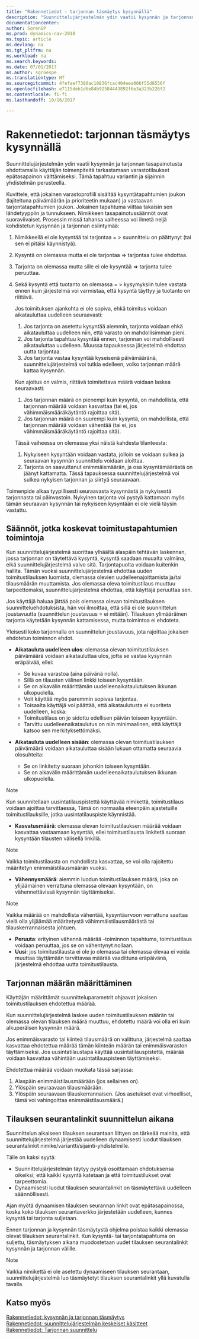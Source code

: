 ```yaml
---
title: "Rakennetiedot - tarjonnan täsmäytys kysynnällä"
description: "Suunnittelujärjestelmän ydin vaatii kysynnän ja tarjonnan tasapainotusta ehdottamalla käyttäjän toimenpiteitä tarkastamaan varastotilaukset epätasapainon välttämiseksi. Tämä tapahtuu variantin ja sijainnin yhdistelmän perusteella."
documentationcenter: 
author: SorenGP
ms.prod: dynamics-nav-2018
ms.topic: article
ms.devlang: na
ms.tgt_pltfrm: na
ms.workload: na
ms.search.keywords: 
ms.date: 07/01/2017
ms.author: sgroespe
ms.translationtype: HT
ms.sourcegitcommit: 4fefaef7380ac10836fcac404eea006f55d8556f
ms.openlocfilehash: e7115deb1d6e84b92584443892f6e3a323b226f2
ms.contentlocale: fi-fi
ms.lasthandoff: 10/16/2017

---
```

# <a name="design-details-balancing-supply-with-demand"></a>Rakennetiedot: tarjonnan täsmäytys kysynnällä
Suunnittelujärjestelmän ydin vaatii kysynnän ja tarjonnan tasapainotusta ehdottamalla käyttäjän toimenpiteitä tarkastamaan varastotilaukset epätasapainon välttämiseksi. Tämä tapahtuu variantin ja sijainnin yhdistelmän perusteella.  
  
Kuvittele, että jokainen varastoprofiili sisältää kysyntätapahtumien joukon (lajiteltuna päivämäärän ja prioriteetin mukaan) ja vastaavan tarjontatapahtumien joukon. Jokainen tapahtuma viittaa takaisin sen lähdetyyppiin ja tunnukseen. Nimikkeen tasapainotussäännöt ovat suoraviivaiset. Prosessin missä tahansa vaiheessa voi ilmetä neljä kohdistetun kysynnän ja tarjonnan esiintymää:  
  
1. Nimikkeellä ei ole kysyntää tai tarjontaa = > suunnittelu on päättynyt (tai sen ei pitäisi käynnistyä).  
2. Kysyntä on olemassa mutta ei ole tarjontaa => tarjontaa tulee ehdottaa.  
3. Tarjonta on olemassa mutta sille ei ole kysyntää => tarjonta tulee peruuttaa.  
4. Sekä kysyntä että tuotanto on olemassa = > kysymyksiin tulee vastata ennen kuin järjestelmä voi varmistaa, että kysyntä täyttyy ja tuotanto on riittävä.  
  
     Jos toimituksen ajankohta ei ole sopiva, ehkä toimitus voidaan aikatauluttaa uudelleen seuraavasti:  
  
    1.  Jos tarjonta on asetettu kysyntää aiemmin, tarjonta voidaan ehkä aikatauluttaa uudelleen niin, että varasto on mahdollisimman pieni.  
    2.  Jos tarjonta tapahtuu kysyntää ennen, tarjonnan voi mahdollisesti aikatauluttaa uudelleen. Muussa tapauksessa järjestelmä ehdottaa uutta tarjontaa.  
    3.  Jos tarjonta vastaa kysyntää kyseisenä päivämääränä, suunnittelujärjestelmä voi tutkia edelleen, voiko tarjonnan määrä kattaa kysynnän.  
  
     Kun ajoitus on valmis, riittävä toimitettava määrä voidaan laskea seuraavasti:  
  
    1.  Jos tarjonnan määrä on pienempi kuin kysyntä, on mahdollista, että tarjonnan määrää voidaan kasvattaa (tai ei, jos vähimmäismääräkäytäntö rajoittaa sitä).  
    2.  Jos tarjonnan määrä on suurempi kuin kysyntä, on mahdollista, että tarjonnan määrää voidaan vähentää (tai ei, jos vähimmäismääräkäytäntö rajoittaa sitä).  
  
     Tässä vaiheessa on olemassa yksi näistä kahdesta tilanteesta:  
  
    1.  Nykyiseen kysyntään voidaan vastata, jolloin se voidaan sulkea ja seuraavan kysynnän suunnittelu voidaan aloittaa.  
    2.  Tarjonta on saavuttanut enimmäismäärän, ja osa kysyntämäärästä on jäänyt kattamatta. Tässä tapauksessa suunnittelujärjestelmä voi sulkea nykyisen tarjonnan ja siirtyä seuraavaan.  
  
 Toimenpide alkaa tyypillisesti seuraavasta kysynnästä ja nykyisestä tarjonnasta tai päinvastoin. Nykyinen tarjonta voi pystyä kattamaan myös tämän seuraavan kysynnän tai nykyiseen kysyntään ei ole vielä täysin vastattu.  
  
## <a name="rules-concerning-actions-for-supply-events"></a>Säännöt, jotka koskevat toimitustapahtumien toimintoja  
Kun suunnittelujärjestelmä suorittaa ylhäältä alaspäin tehtävän laskennan, jossa tarjonnan on täytettävä kysyntä, kysyntä saadaan muualta valmiina, eikä suunnittelujärjestelmä valvo sitä. Tarjontapuolta voidaan kuitenkin hallita. Tämän vuoksi suunnittelujärjestelmä ehdottaa uuden toimitustilauksen luomista, olemassa olevien uudelleenajoittamista ja/tai tilausmäärän muuttamista. Jos olemassa oleva toimitustilaus muuttuu tarpeettomaksi, suunnittelujärjestelmä ehdottaa, että käyttäjä peruuttaa sen.  
  
Jos käyttäjä haluaa jättää pois olemassa olevan toimitustilauksen suunnitteluehdotuksista, hän voi ilmoittaa, että sillä ei ole suunnittelun joustavuutta (suunnittelun joustavuus = ei mitään). Tilauksen ylimääräinen tarjonta käytetään kysynnän kattamisessa, mutta toimintoa ei ehdoteta.  
  
Yleisesti koko tarjonnalla on suunnittelun joustavuus, jota rajoittaa jokaisen ehdotetun toiminnon ehdot.  
  
-   **Aikatauluta uudelleen ulos**: olemassa olevan toimitustilauksen päivämäärä voidaan aikatauluttaa ulos, jotta se vastaa kysynnän eräpäivää, ellei:  
  
    -   Se kuvaa varastoa (aina päivänä nolla).  
    -   Sillä on tilausten välinen linkki toiseen kysyntään.  
    -   Se on aikavälin määrittämän uudelleenaikataulutuksen ikkunan ulkopuolella.  
    -   Voit käyttää myös paremmin sopivaa tarjontaa.  
    -   Toisaalta käyttäjä voi päättää, että aikataulutusta ei suoriteta uudelleen, koska:  
    -   Toimitustilaus on jo sidottu edellisen päivän toiseen kysyntään.  
    -   Tarvittu uudelleenaikataulutus on niin minimaalinen, että käyttäjä katsoo sen merkityksettömäksi.  
  
-   **Aikatauluta uudelleen sisään**: olemassa olevan toimitustilauksen päivämäärä voidaan aikatauluttaa sisään lukuun ottamatta seuraavia olosuhteita:  
  
    -   Se on linkitetty suoraan johonkin toiseen kysyntään.  
    -   Se on aikavälin määrittämän uudelleenaikataulutuksen ikkunan ulkopuolella.  
  
> [!NOTE]  
>  Kun suunnitellaan uusintatilauspistettä käyttävää nimikettä, toimitustilaus voidaan ajoittaa tarvittaessa, Tämä on normaalia eteenpäin ajastetuille toimitustilauksille, jotka uusintatilauspiste käynnistää.  
  
-   **Kasvatusmäärä**: olemassa olevan toimitustilauksen määrää voidaan kasvattaa vastaamaan kysyntää, ellei toimitustilausta linkitetä suoraan kysyntään tilausten välisellä linkillä.  
  
> [!NOTE]  
>  Vaikka toimitustilausta on mahdollista kasvattaa, se voi olla rajoitettu määritetyn enimmäistilausmäärän vuoksi.  
  
-   **Vähennysmäärä**: aiemmin luodun toimitustilauksen määrä, joka on ylijäämäinen verrattuna olemassa olevaan kysyntään, on vähennettävissä kysynnän täyttämiseksi.  
  
> [!NOTE]  
>  Vaikka määrää on mahdollista vähentää, kysyntäarvoon verrattuna saattaa vielä olla ylijäämää määritetystä vähimmäistilausmäärästä tai tilauskerrannaisesta johtuen.  
  
-   **Peruuta**: erityinen vähennä määrää -toiminnon tapahtuma, toimitustilaus voidaan peruuttaa, jos se on vähentynyt nollaan.  
-   **Uusi**: jos toimitustilausta ei ole jo olemassa tai olemassa olevaa ei voida muuttaa täyttämään tarvittavaa määrää vaadittuna eräpäivänä, järjestelmä ehdottaa uutta toimitustilausta.  
  
## <a name="determining-the-supply-quantity"></a>Tarjonnan määrän määrittäminen  
Käyttäjän määrittämät suunnitteluparametrit ohjaavat jokaisen toimitustilauksen ehdotettua määrää.  
  
Kun suunnittelujärjestelmä laskee uuden toimitustilauksen määrän tai olemassa olevan tilauksen määrä muuttuu, ehdotettu määrä voi olla eri kuin alkuperäisen kysynnän määrä.  
  
Jos enimmäisvarasto tai kiinteä tilausmäärä on valittuna, järjestelmä saattaa kasvattaa ehdotettua määrää tämän kiinteän määrän tai enimmäisvaraston täyttämiseksi. Jos uusintatilaustapa käyttää uusintatilauspistettä, määrää voidaan kasvattaa vähintään uusintatilauspisteen täyttämiseksi.  
  
 Ehdotettua määrää voidaan muokata tässä sarjassa:  
  
1. Alaspäin enimmäistilausmäärään (jos sellainen on).  
2. Ylöspäin seuraavaan tilausmäärään.  
3. Ylöspäin seuraavaan tilauskerrannaisen. (Jos asetukset ovat virheelliset, tämä voi vahingoittaa enimmäistilausmäärä.)  
  
## <a name="order-tracking-links-during-planning"></a>Tilauksen seurantalinkit suunnittelun aikana  
Suunnittelun aikaiseen tilauksen seurantaan liittyen on tärkeää mainita, että suunnittelujärjestelmä järjestää uudelleen dynaamisesti luodut tilauksen seurantalinkit nimike/variantti/sijainti-yhdistelmille.  
  
Tälle on kaksi syytä:  
  
-   Suunnittelujärjestelmän täytyy pystyä osoittamaan ehdotuksensa oikeiksi; että kaikki kysyntä katetaan ja että toimitustilukset ovat tarpeettomia.  
-   Dynaamisesti luodut tilauksen seurantalinkit on täsmäytettävä uudelleen säännöllisesti.  
  
Ajan myötä dynaamisen tilauksen seurannan linkit ovat epätasapainossa, koska koko tilauksen seurantaverkko järjestetään uudelleen, kunnes kysyntä tai tarjonta suljetaan.  
  
Ennen tarjonnan ja kysynnän täsmäytystä ohjelma poistaa kaikki olemassa olevat tilauksen seurantalinkit. Kun kysyntä- tai tarjontatapahtuma on suljettu, täsmäytyksen aikana muodostetaan uudet tilauksen seurantalinkit kysynnän ja tarjonnan välille.  
  
> [!NOTE]  
>  Vaikka nimikettä ei ole asetettu dynaamiseen tilauksen seurantaan, suunnittelujärjestelmä luo täsmäytetyt tilauksen seurantalinkit yllä kuvatulla tavalla.  
  
## <a name="see-also"></a>Katso myös  
[Rakennetiedot: kysynnän ja tarjonnan täsmäytys](design-details-balancing-demand-and-supply.md)   
[Rakennetiedot: suunnittelujärjestelmän keskeiset käsitteet](design-details-central-concepts-of-the-planning-system.md)   
[Rakennetiedot: Tarjonnan suunnittelu](design-details-supply-planning.md)
